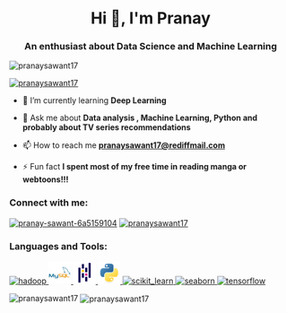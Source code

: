 <h1 align="center">Hi 👋, I'm Pranay</h1>
<h3 align="center">An enthusiast about Data Science and Machine Learning</h3>

<p align="left"> <img src="https://komarev.com/ghpvc/?username=pranaysawant17&label=Profile%20views&color=0e75b6&style=flat" alt="pranaysawant17" /> </p>

<p align="left"> <a href="https://github.com/ryo-ma/github-profile-trophy"><img src="https://github-profile-trophy.vercel.app/?username=pranaysawant17" alt="pranaysawant17" /></a> </p>

- 🌱 I’m currently learning **Deep Learning**

- 💬 Ask me about **Data analysis , Machine Learning, Python and probably about TV series recommendations**

- 📫 How to reach me **pranaysawant17@rediffmail.com**

- ⚡ Fun fact **I spent most of my free time in reading manga or webtoons!!!**

<h3 align="left">Connect with me:</h3>
<p align="left">
<a href="https://linkedin.com/in/pranay-sawant-6a5159104" target="blank"><img align="center" src="https://raw.githubusercontent.com/rahuldkjain/github-profile-readme-generator/master/src/images/icons/Social/linked-in-alt.svg" alt="pranay-sawant-6a5159104" height="30" width="40" /></a>
<a href="https://kaggle.com/pranaysawant17" target="blank"><img align="center" src="https://raw.githubusercontent.com/rahuldkjain/github-profile-readme-generator/master/src/images/icons/Social/kaggle.svg" alt="pranaysawant17" height="30" width="40" /></a>
</p>

<h3 align="left">Languages and Tools:</h3>
<p align="left"> <a href="https://hadoop.apache.org/" target="_blank" rel="noreferrer"> <img src="https://www.vectorlogo.zone/logos/apache_hadoop/apache_hadoop-icon.svg" alt="hadoop" width="40" height="40"/> </a> <a href="https://www.mysql.com/" target="_blank" rel="noreferrer"> <img src="https://raw.githubusercontent.com/devicons/devicon/master/icons/mysql/mysql-original-wordmark.svg" alt="mysql" width="40" height="40"/> </a> <a href="https://pandas.pydata.org/" target="_blank" rel="noreferrer"> <img src="https://raw.githubusercontent.com/devicons/devicon/2ae2a900d2f041da66e950e4d48052658d850630/icons/pandas/pandas-original.svg" alt="pandas" width="40" height="40"/> </a> <a href="https://www.python.org" target="_blank" rel="noreferrer"> <img src="https://raw.githubusercontent.com/devicons/devicon/master/icons/python/python-original.svg" alt="python" width="40" height="40"/> </a> <a href="https://scikit-learn.org/" target="_blank" rel="noreferrer"> <img src="https://upload.wikimedia.org/wikipedia/commons/0/05/Scikit_learn_logo_small.svg" alt="scikit_learn" width="40" height="40"/> </a> <a href="https://seaborn.pydata.org/" target="_blank" rel="noreferrer"> <img src="https://seaborn.pydata.org/_images/logo-mark-lightbg.svg" alt="seaborn" width="40" height="40"/> </a> <a href="https://www.tensorflow.org" target="_blank" rel="noreferrer"> <img src="https://www.vectorlogo.zone/logos/tensorflow/tensorflow-icon.svg" alt="tensorflow" width="40" height="40"/> </a> </p>

<p><img align="left" src="https://github-readme-stats.vercel.app/api/top-langs?username=pranaysawant17&show_icons=true&locale=en&layout=compact" alt="pranaysawant17" /></p>

<p>&nbsp;<img align="center" src="https://github-readme-stats.vercel.app/api?username=pranaysawant17&show_icons=true&locale=en" alt="pranaysawant17" /></p>

